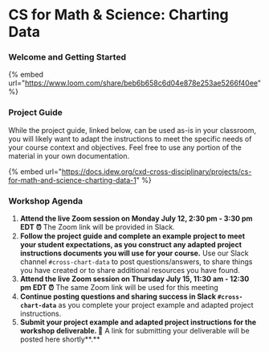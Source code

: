 # CS for Math & Science: Charting Data

### **Welcome and Getting Started**

{% embed url="https://www.loom.com/share/beb6b658c6d04e878e253ae5266f40ee" %}

### **Project Guide**

While the project guide, linked below, can be used as-is in your classroom, you will likely want to adapt the instructions to meet the specific needs of your course context and objectives. Feel free to use any portion of the material in your own documentation.

{% embed url="https://docs.idew.org/cxd-cross-disciplinary/projects/cs-for-math-and-science-charting-data-1" %}

### Workshop Agenda

1. **Attend the live Zoom session on Monday July 12, 2:30 pm - 3:30 pm** **EDT ⏰** The Zoom link will be provided in Slack.
2. **Follow the project guide and complete an example project to meet your student expectations, as you construct any adapted project instructions documents you will use for your course.** Use our Slack channel `#cross-chart-data` to post questions/answers, to share things you have created or to share additional resources you have found.
3. **Attend the live Zoom session on Thursday July 15, 11:30 am - 12:30 pm EDT ⏰** The same Zoom link will be used for this meeting
4. **Continue posting questions and sharing success in Slack `#cross-chart-data`** as you complete your project example and adapted project instructions.
5. **Submit your project example and adapted project instructions for the workshop deliverable. 🎉** A link for submitting your deliverable will be posted here shortly**.** 

